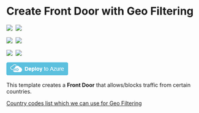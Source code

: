 # Create Front Door with Geo Filtering 

<IMG SRC="https://azbotstorage.blob.core.windows.net/badges/101-front-door-geo-filtering/PublicLastTestDate.svg" />&nbsp;
<IMG SRC="https://azbotstorage.blob.core.windows.net/badges/101-front-door-geo-filtering/PublicDeployment.svg" />&nbsp;

<IMG SRC="https://azbotstorage.blob.core.windows.net/badges/101-front-door-geo-filtering/FairfaxLastTestDate.svg" />&nbsp;
<IMG SRC="https://azbotstorage.blob.core.windows.net/badges/101-front-door-geo-filtering/FairfaxDeployment.svg" />&nbsp;

<IMG SRC="https://azbotstorage.blob.core.windows.net/badges/101-front-door-geo-filtering/BestPracticeResult.svg" />&nbsp;
<IMG SRC="https://azbotstorage.blob.core.windows.net/badges/101-front-door-geo-filtering/CredScanResult.svg" />&nbsp;

<a href="https://portal.azure.com/#create/Microsoft.Template/uri/https%3A%2F%2Fraw.githubusercontent.com%2FAzure%2Fazure-quickstart-templates%2Fmaster%2F101-front-door-geo-filtering%2Fazuredeploy.json" target="_blank">
    <img src="https://raw.githubusercontent.com/Azure/azure-quickstart-templates/master/1-CONTRIBUTION-GUIDE/images/deploytoazure.png"/>
</a>

This template creates a **Front Door** that allows/blocks traffic from certain countries.

[Country codes list which we can use for Geo Filtering](https://msdn.microsoft.com/library/mt761717.aspx)
